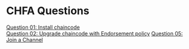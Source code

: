 # CHFA Questions 
[Question 01: Install chaincode](./Question1/Readme.md)   
[Question 02: Upgrade chaincode with Endorsement policy](./Question2/Readme.md) 
[Question 05: Join a Channel](./Question5/Readme.md) 